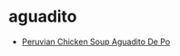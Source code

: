 # aguadito

 * [Peruvian Chicken Soup Aguadito De Po](../../index/p/peruvian-chicken-soup-aguadito-de-po.json)
